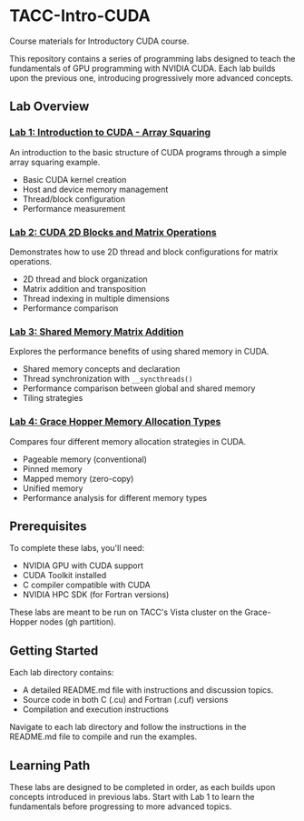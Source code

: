 # TACC-Intro-CUDA

Course materials for Introductory CUDA course. 

This repository contains a series of programming labs designed to teach the fundamentals of GPU programming with NVIDIA CUDA.
Each lab builds upon the previous one, introducing progressively more advanced concepts.

## Lab Overview

### [Lab 1: Introduction to CUDA - Array Squaring](lab1/README-lab1.md)
An introduction to the basic structure of CUDA programs through a simple array squaring example.
- Basic CUDA kernel creation
- Host and device memory management
- Thread/block configuration
- Performance measurement

### [Lab 2: CUDA 2D Blocks and Matrix Operations](lab2/README-lab2.md)
Demonstrates how to use 2D thread and block configurations for matrix operations.
- 2D thread and block organization
- Matrix addition and transposition
- Thread indexing in multiple dimensions
- Performance comparison

### [Lab 3: Shared Memory Matrix Addition](lab3/README-lab3.md)
Explores the performance benefits of using shared memory in CUDA.
- Shared memory concepts and declaration
- Thread synchronization with `__syncthreads()`
- Performance comparison between global and shared memory
- Tiling strategies

### [Lab 4: Grace Hopper Memory Allocation Types](lab4/README-lab4.md)
Compares four different memory allocation strategies in CUDA.
- Pageable memory (conventional)
- Pinned memory
- Mapped memory (zero-copy)
- Unified memory
- Performance analysis for different memory types

## Prerequisites

To complete these labs, you'll need:
- NVIDIA GPU with CUDA support
- CUDA Toolkit installed
- C compiler compatible with CUDA
- NVIDIA HPC SDK (for Fortran versions)

These labs are meant to be run on TACC's Vista cluster on the Grace-Hopper nodes (gh partition).

## Getting Started

Each lab directory contains:
- A detailed README.md file with instructions and discussion topics.
- Source code in both C (.cu) and Fortran (.cuf) versions
- Compilation and execution instructions

Navigate to each lab directory and follow the instructions in the README.md file to compile and run the examples.

## Learning Path

These labs are designed to be completed in order, as each builds upon concepts introduced in previous labs. Start with Lab 1 to learn the fundamentals before progressing to more advanced topics.